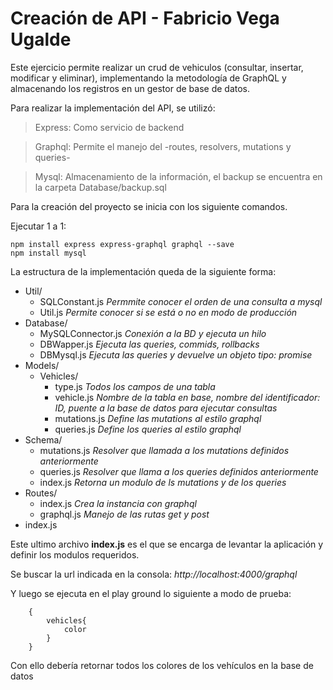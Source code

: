 # Creación de API - Fabricio Vega Ugalde

Este ejercicio permite realizar un crud de vehiculos (consultar, insertar, modificar y eliminar), implementando la metodología de GraphQL y almacenando los registros en un gestor de base de datos.

Para realizar la implementación del API, se utilizó:

>Express: Como servicio de backend

>Graphql: Permite el manejo del -routes, resolvers, mutations y queries-

>Mysql: Almacenamiento de la información, el backup se encuentra en la carpeta Database/backup.sql

Para la creación del proyecto se inicia con los siguiente comandos.

Ejecutar 1 a 1:

 ```
 npm install express express-graphql graphql --save
 npm install mysql
 ```

La estructura de la implementación queda de la siguiente forma:

- Util/
    - SQLConstant.js *Permmite conocer el orden de una consulta a mysql*
    - Util.js *Permite conocer si se está o no en modo de producción*
- Database/
    - MySQLConnector.js *Conexión a la BD y ejecuta un hilo*
    - DBWapper.js *Ejecuta las queries, commids, rollbacks*
    - DBMysql.js *Ejecuta las queries y devuelve un objeto tipo: promise*
- Models/
    - Vehicles/
        - type.js *Todos los campos de una tabla*
        - vehicle.js *Nombre de la tabla en base, nombre del identificador: ID, puente a la base de datos para ejecutar consultas* 
        - mutations.js *Define las mutations al estilo graphql*
        - queries.js *Define los queries al estilo graphql*
- Schema/
    - mutations.js *Resolver que llamada a los mutations definidos anteriormente*
    - queries.js *Resolver que llama a los queries definidos anteriormente*
    - index.js *Retorna un modulo de ls mutations y de los queries*
- Routes/
    - index.js *Crea la instancia con graphql*
    - graphql.js *Manejo de las rutas get y post*
- index.js

Este ultimo archivo **index.js** es el que se encarga de levantar la aplicación y definir los modulos requeridos.

Se buscar la url indicada en la consola: *http://localhost:4000/graphql*

Y luego se ejecuta en el play ground lo siguiente a modo de prueba:

```
    {
        vehicles{
            color
        }
    }   
```

Con ello debería retornar todos los colores de los vehículos en la base de datos